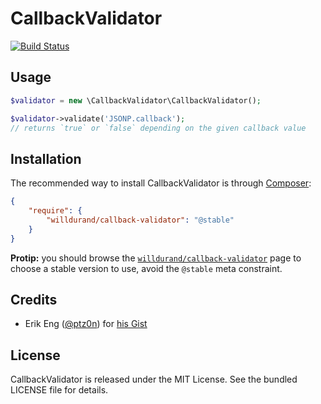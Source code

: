 CallbackValidator
=================

[![Build
Status](https://travis-ci.org/willdurand/CallbackValidator.png?branch=master)](https://travis-ci.org/willdurand/CallbackValidator)


Usage
-----

```php
$validator = new \CallbackValidator\CallbackValidator();

$validator->validate('JSONP.callback');
// returns `true` or `false` depending on the given callback value
```


Installation
------------

The recommended way to install CallbackValidator is through
[Composer](http://getcomposer.org/):

``` json
{
    "require": {
        "willdurand/callback-validator": "@stable"
    }
}
```

**Protip:** you should browse the
[`willdurand/callback-validator`](https://packagist.org/packages/willdurand/callback-validator)
page to choose a stable version to use, avoid the `@stable` meta constraint.


Credits
-------

* Erik Eng ([@ptz0n](https://github.com/ptz0n)) for [his
  Gist](https://gist.github.com/ptz0n/1217080)


License
-------

CallbackValidator is released under the MIT License. See the bundled LICENSE
file for details.
